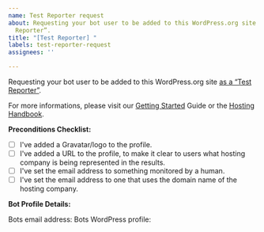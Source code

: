```yaml
---
name: Test Reporter request
about: Requesting your bot user to be added to this WordPress.org site as a “Test
  Reporter”.
title: "[Test Reporter] "
labels: test-reporter-request
assignees: ''

---
```


Requesting your bot user to be added to this WordPress.org site [as a “Test Reporter”](https://make.wordpress.org/hosting/test-results/).

For more informations, please visit our [Getting Started](https://make.wordpress.org/hosting/test-results-getting-started/) Guide or the [Hosting Handbook](https://make.wordpress.org/hosting/handbook/tests/).

**Preconditions Checklist:**

* [ ] I've added a Gravatar/logo to the profile.
* [ ] I've added a URL to the profile, to make it clear to users what hosting company is being represented in the results.
* [ ] I've set the email address to something monitored by a human.
* [ ] I've set the email address to one that uses the domain name of the hosting company.

**Bot Profile Details:**

Bots email address: <!-- name@host.tld -->
Bots WordPress profile: <!-- https://profiles.wordpress.org/<botname> -->

